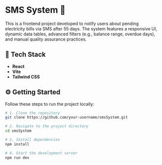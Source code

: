 # SMS System 🚀

This is a frontend project developed to notify users about pending electricity bills via SMS after 55 days. The system features a responsive UI, dynamic data tables, advanced filters (e.g., balance range, overdue days), and manual quality assurance practices.

## 🔧 Tech Stack

- **React**
- **Vite**
- **Tailwind CSS**

## ⚙️ Getting Started

Follow these steps to run the project locally:

```bash
# 1. Clone the repository
git clone https://github.com/your-username/smsSystem.git

# 2. Navigate to the project directory
cd smsSystem

# 3. Install dependencies
npm install

# 4. Start the development server
npm run dev
